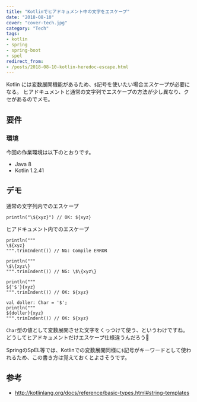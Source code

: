 ```yaml
---
title: "Kotlinでヒアドキュメント中の文字をエスケープ"
date: "2018-08-10"
cover: "cover-tech.jpg"
category: "Tech"
tags:
- kotlin
- spring
- spring-boot
- spel
redirect_from:
- /posts/2018-08-10-kotlin-heredoc-escape.html
---
```


Kotlin には変数展開機能があるため、`$`記号を使いたい場合エスケープが必要になる。
ヒアドキュメントと通常の文字列でエスケープの方法が少し異なり、クセがあるのでメモ。


## 要件
### 環境
今回の作業環境は以下のとおりです。

- Java 8
- Kotlin 1.2.41


## デモ
通常の文字列内でのエスケープ

```kotlin{numberLines:true}
println("\${xyz}") // OK: ${xyz}
```

ヒアドキュメント内でのエスケープ

```kotlin{numberLines:true}
println("""
\${xyz}
""".trimIndent()) // NG: Compile ERROR

println("""
\$\{xyz\}
""".trimIndent()) // NG: \$\{xyz\}

println("""
${'$'}{xyz}
""".trimIndent()) // OK: ${xyz}

val doller: Char = '$';
println("""
${doller}{xyz}
""".trimIndent()) // OK: ${xyz}
```

`Char`型の値として変数展開させた文字をくっつけて使う、というわけですね。どうしてヒアドキュメントだけエスケープ仕様違うんだろう🤔

SpringのSpEL等では、Kotlinでの変数展開同様に`$`記号がキーワードとして使われるため、この書き方は覚えておくとよさそうです。


## 参考
- http://kotlinlang.org/docs/reference/basic-types.html#string-templates

